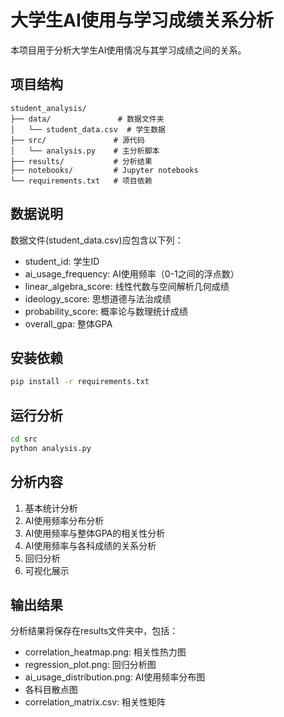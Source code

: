 # 大学生AI使用与学习成绩关系分析

本项目用于分析大学生AI使用情况与其学习成绩之间的关系。

## 项目结构
```
student_analysis/
├── data/               # 数据文件夹
│   └── student_data.csv  # 学生数据
├── src/               # 源代码
│   └── analysis.py    # 主分析脚本
├── results/           # 分析结果
├── notebooks/         # Jupyter notebooks
└── requirements.txt   # 项目依赖
```

## 数据说明
数据文件(student_data.csv)应包含以下列：
- student_id: 学生ID
- ai_usage_frequency: AI使用频率（0-1之间的浮点数）
- linear_algebra_score: 线性代数与空间解析几何成绩
- ideology_score: 思想道德与法治成绩
- probability_score: 概率论与数理统计成绩
- overall_gpa: 整体GPA

## 安装依赖
```bash
pip install -r requirements.txt
```

## 运行分析
```bash
cd src
python analysis.py
```

## 分析内容
1. 基本统计分析
2. AI使用频率分布分析
3. AI使用频率与整体GPA的相关性分析
4. AI使用频率与各科成绩的关系分析
5. 回归分析
6. 可视化展示

## 输出结果
分析结果将保存在results文件夹中，包括：
- correlation_heatmap.png: 相关性热力图
- regression_plot.png: 回归分析图
- ai_usage_distribution.png: AI使用频率分布图
- 各科目散点图
- correlation_matrix.csv: 相关性矩阵 